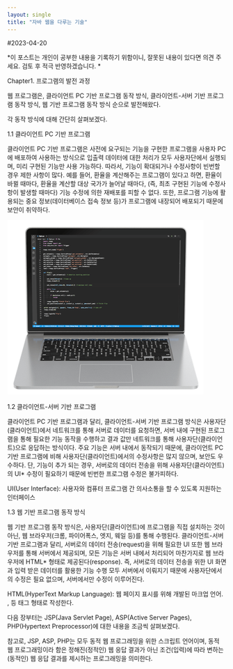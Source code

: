 ```yaml
---
layout: single
title: "자바 웹을 다루는 기술" 
---
```


#2023-04-20

*이 포스트는 개인이 공부한 내용을 기록하기 위함이니, 잘못된 내용이 있다면 의견 주세요. 검토 후 적극 반영하겠습니다. *

Chapter1. 프로그램의 발전 과정

웹 프로그램은, 클라이언트 PC 기반 프로그램 동작 방식, 클라이언트-서버 기반 프로그램 동작 방식, 웹 기반 프로그램 동작 방식 순으로 발전해왔다.

각 동작 방식에 대해 간단히 살펴보겠다.

1.1 클라이언트 PC 기반 프로그램

클라이언트 PC 기반 프로그램은 사전에 요구되는 기능을 구현한 프로그램을 사용자 PC에 배포하여 사용하는 방식으로 입출력 데이터에 대한 처리가 모두 사용자단에서 실행되며, 미리 구현된 기능만 사용 가능하다. 따라서, 기능이 확대되거나 수정사항이 빈번할 경우 제한 사항이 많다. 예를 들어, 환율을 계산해주는 프로그램이 있다고 하면, 환율이 바뀔 때마다, 환율을 계산할 대상 국가가 늘어날 때마다, (즉, 최초 구현된 기능에 수정사항이 발생할 때마다)  기능 수정에 의한 재배포를 피할 수 없다. 또한,  프로그램 기능에 활용되는 중요 정보(데이터베이스 접속 정보 등)가 프로그램에 내장되어 배포되기 때문에 보안이 취약하다.

![poster](https://github.com/dpstjf456/dpstjf456.github.io/blob/master/post_image/2023-4-20_image/PC%20%EA%B8%B0%EB%B0%98.png)

1.2 클라이언트-서버 기반 프로그램

클라이언트 PC 기반 프로그램과 달리, 클라이언트-서버 기반 프로그램 방식은 사용자단(클라이언트)에서 네트워크를 통해 서버로 데이터를 요청하면, 서버 내에 구현된 프로그램을 통해 필요한 기능 동작을 수행하고 결과 값만 네트워크를 통해 사용자단(클라이언트)으로 응답하는 방식이다. 주요 기능은 서버 내에서 동작되기 때문에, 클라이언트 PC 기반 프로그램에 비해  사용자단(클라이언트)에서의 수정사항은 많지 않으며, 보안도 우수하다. 단, 기능이 추가 되는 경우, 서버로의 데이터 전송을 위해 사용자단(클라이언트)의 UI* 수정이 필요하기 때문에 빈번한 프로그램 수정은 불가피하다.

UI(User Interface): 사용자와 컴퓨터 프로그램 간 의사소통을 할 수 있도록 지원하는 인터페이스



1.3 웹 기반 프로그램 동작 방식

웹 기반 프로그램 동작 방식은, 사용자단(클라이언트)에 프로그램을 직접 설치하는 것이 아닌, 웹 브라우저(크롬, 파이어폭스, 엣지, 웨일 등)를 통해 수행된다. 클라이언트-서버 기반 프로그램과 달리, 서버로의 데이터 전송(request)을 위해 필요한 UI 또한 웹 브라우저를 통해 서버에서 제공되며, 모든 기능은 서버 내에서 처리되어 마찬가지로 웹 브라우저에 HTML* 형태로 제공된다(response).  즉, 서버로의 데이터 전송을 위한 UI 화면과 입력 받은 데이터를 활용한 기능 수행 모두 서버에서 이뤄지기 때문에 사용자단에서의 수정은 필요 없으며, 서버에서만 수정이 이루어진다.



HTML(HyperText Markup Language): 웹 페이지 표시를 위해 개발된 마크업 언어. <head>, <body> 등 태그 형태로 작성한다.

다음 장부터는  JSP(Java Servlet Page), ASP(Active Server Pages), PHP(Hypertext Preprocessor)에 대한 내용을 조금씩 살펴보겠다.

참고로, JSP, ASP, PHP는 모두 동적 웹 프로그래밍을 위한 스크립트 언어이며, 동적 웹 프로그래밍이라 함은 정해진(정적인) 웹 응답 결과가 아닌 조건(입력)에 따라 변하는(동적인) 웹 응답 결과를 제시하는 프로그래밍을 의미한다. 
